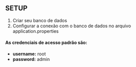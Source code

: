 ## SETUP

1. Criar seu banco de dados
2. Configurar a conexão com o banco de dados no arquivo application.properties


#### As credenciais de acesso padrão são:
- **username:** root
- **password:** admin
